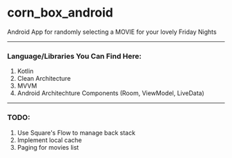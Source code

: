# corn_box_android
Android App for randomly selecting a MOVIE for your lovely Friday Nights

---

### Language/Libraries You Can Find Here:
1. Kotlin
2. Clean Architecture
3. MVVM
4. Android Architechture Components (Room, ViewModel, LiveData)

---

### TODO:
1. Use Square's Flow to manage back stack
2. Implement local cache
3. Paging for movies list
